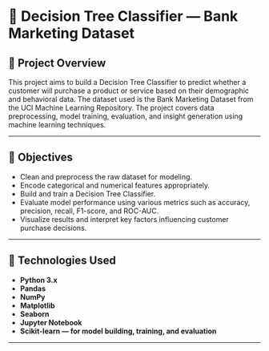 # 🌳 Decision Tree Classifier — Bank Marketing Dataset

## 🧠 Project Overview
This project aims to build a Decision Tree Classifier to predict whether a customer will purchase a product or service based on their demographic and behavioral data.
The dataset used is the Bank Marketing Dataset from the UCI Machine Learning Repository.
The project covers data preprocessing, model training, evaluation, and insight generation using machine learning techniques.

---

## 🎯 Objectives
- Clean and preprocess the raw dataset for modeling.
- Encode categorical and numerical features appropriately.
- Build and train a Decision Tree Classifier.
- Evaluate model performance using various metrics such as accuracy, precision, recall, F1-score, and ROC-AUC.
- Visualize results and interpret key factors influencing customer purchase decisions.

---

## 🧩 Technologies Used
- **Python 3.x**
- **Pandas**
- **NumPy**
- **Matplotlib**
- **Seaborn**
- **Jupyter Notebook**
- **Scikit-learn — for model building, training, and evaluation**

---


